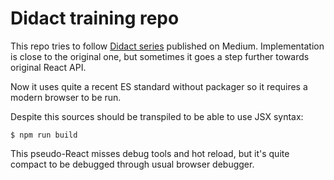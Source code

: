 Didact training repo
====================

This repo tries to follow [Didact series](https://engineering.hexacta.com/didact-learning-how-react-works-by-building-it-from-scratch-51007984e5c5) published on Medium. Implementation is close to the original one, but sometimes it goes a step further towards original React API.

Now it uses quite a recent ES standard without packager so it requires a modern browser to be run.

Despite this sources should be transpiled to be able to use JSX syntax:
```
$ npm run build
```

This pseudo-React misses debug tools and hot reload, but it's quite compact to be debugged through usual browser debugger.
